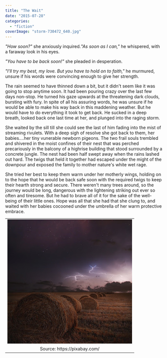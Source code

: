 ```yaml
---
title: "The Wait"
date: "2015-07-28"
categories: 
  - "fiction"
coverImage: "storm-730472_640.jpg"
---
```


_"How soon?"_ she anxiously inquired._"As soon as I can,"_ he whispered, with a faraway look in his eyes.

_"You have to be back soon!"_ she pleaded in desperation.

_"I'll try my best, my love. But you have to hold on to faith,"_ he murmured, unsure if his words were convincing enough to give her strength.

The rain seemed to have thinned down a bit, but it didn't seem like it was going to stop anytime soon. It had been pouring crazy over the last few days non-stop. He turned his gaze upwards at the threatening dark clouds, bursting with fury. In spite of all his assuring words, he was unsure if he would be able to make his way back in this maddening weather. But he would have to do everything it took to get back. He sucked in a deep breath, looked back one last time at her, and plunged into the raging storm.

She waited by the sill till she could see the last of him fading into the mist of streaming rivulets. With a deep sigh of resolve she got back to them, her babies....her tiny vunerable newborn pigeons. The two frail souls trembled and shivered in the moist confines of their nest that was perched precariously in the balcony of a highrise building that stood surrounded by a concrete jungle. The nest had been half swept away when the rains lashed out hard. The twigs that held it together had escaped under the might of the downpour and exposed the family to mother nature's white wet rage.

She tried her best to keep them warm under her motherly wings, holding on to the hope that he would be back safe soon with the required twigs to keep their hearth strong and secure. There weren't many trees around, so the journey would be long, dangerous with the lightening striking out ever so often and tiresome. But he had to brave all of it for the sake of the well-being of their little ones. Hope was all that she had that she clung to, and waited with her babies cocooned under the umbrella of her warm protective embrace.

<table class="tr-caption-container" style="margin-left: auto; margin-right: auto; text-align: center;" cellspacing="0" cellpadding="0" align="center"><tbody><tr><td style="text-align: center;"><a style="margin-left: auto; margin-right: auto;" href="http://4.bp.blogspot.com/-fOvqMCt1N4U/VbeeLBgepuI/AAAAAAAAa9U/RPiv5gghRuA/s1600/storm-730472_640.jpg"><img src="images/storm-730472_640.jpg" width="400" height="398" border="0"></a></td></tr><tr><td class="tr-caption" style="text-align: center;">Source: https://pixabay.com/</td></tr></tbody></table>
